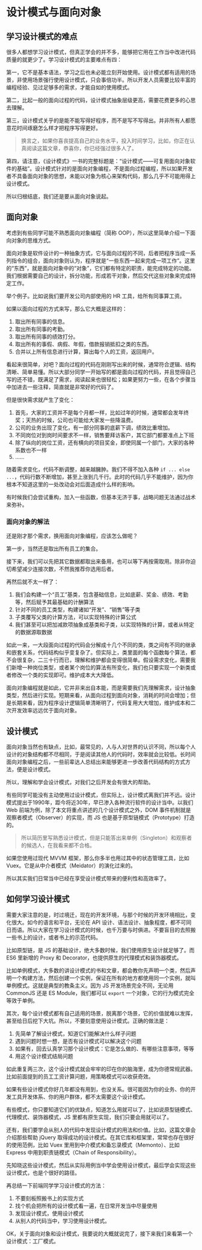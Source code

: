 设计模式与面向对象
===============

学习设计模式的难点
---------------

很多人都想学习设计模式，但真正学会的并不多，能够把它用在工作当中改进代码质量的就更少了。学习设计模式的主要难点有四：

第一，它不是基本语法，学习之后也未必能立刻开始使用。设计模式都有适用的场景，非使用场景强行使用设计模式，只会事倍功半。所以开发人员需要比较丰富的编程经验、见过足够多的需求，才能自如的使用模式。

第二，比起一般的面向过程的代码，设计模式抽象层级更高，需要花费更多的心思去理解。

第三，设计模式关乎的是能不能写得好程序，而不是写不写得出。并非所有人都愿意花时间琢磨怎么样才把程序写得更好。

> 换言之，如果你喜丧提高自己的业务水平，投入时间学习，比如，你正在认真阅读这篇文章，恭喜你，你已经强过很多人了。

第四，请注意，《设计模式》一书的完整标题是：“设计模式——可复用面向对象软件的基础”。设计模式针对的是面向对象编程，不是面向过程编程，所以如果开发者不具备面向对象的思想，未能以对象为核心来架构代码，那么几乎不可能用得上设计模式。

所以归根结底，我们还是要从面向对象说起。

面向对象
--------

考虑到有些同学可能不熟悉面向对象编程（简称 OOP），所以这里简单介绍一下面向对象的思维方式。

面向对象是软件设计的一种抽象方式，它与面向过程的不同，后者把程序当成一系列指令的组合，面向对象则认为，程序就是“一些东西一起来完成一项工作”。这里的“东西”，就是面向对象中的“对象”，它们都有特定的职责，能完成特定的功能。我们根据需要自己的设计，拆分功能，形成若干对象，然后交代这些对象来完成特定工作。

举个例子。比如说我们要开发公司内部使用的 HR 工具，给所有同事算工资。

如果以面向过程的方式来写，那么它大概是这样的：

1. 取出所有同事的信息。
2. 取出所有同事的考勤。
3. 取出所有同事的绩效打分。
4. 取出所有的事假、病假、年假，借款报销抵扣之类的东西。
5. 合并以上所有信息进行计算，算出每个人的工资，返回用户。

看起来很简单，对吧？面向过程的代码在刚刚写出来的时候，通常符合逻辑、结构清晰、简单易懂。所以大部分同学一开始写的都是面向过程的代码，并且觉得自己写的还不错，既满足了需求，阅读起来也很轻松；如果更努力一些，在各个步骤当中加进去一些注释，简直就是非常好的代码了。

但是很快需求就产生了变化：

1. 首先，大家的工资并不是每个月都一样，比如过年的时候，通常都会发年终奖；天热的时候，公司也可能给大家发一些降温费。
2. 公司的业务出现了变化，有一部分同事的底薪下调，绩效比重增加。
3. 不同岗位对到岗时间要求不一样，销售要拜访客户，其它部门都要准点上下班
4. 除了纵向的岗位工资，还有横向的项目奖金，即使同属一个部门，大家的各种系数也不一样
5. ……

随着需求变化，代码不断调整，越来越臃肿。我们不得不加入各种 `if ... else ...`，代码行数不断增加，甚至上涨到几千行。此时的代码几乎不能维护，因为你根本不知道这里的一处改动会对后面造成什么样的影响。

有时候我们会尝试重构，加入一些函数，但基本无济于事，战略问题无法通过战术来弥补。

### 面向对象的解法

还是刚才那个需求，换用面向对象编程，应该怎么做呢？

第一步，当然还是取出所有员工的集合。

接下来，我们可以先把其它数据都取出来备用，也可以等下再按需取用。除非你迫切希望减少连接次数，不然我推荐你选用后者。

再然后就不太一样了：

1. 我们会构建一个“员工”基类，包含基础信息，比如底薪、奖金、绩效、考勤等，然后赋予其最基础的计酬算法
2. 针对不同的员工类型，构建诸如“开发”、“销售”等子类
3. 子类覆写父类的计算方法，可以实现特殊的计算公式
4. 我们甚至可以把加减款项抽象成基类和子类，以实现特殊的计算，或者从特定的数据源取数据

如此一来，一大段面向过程的代码会分解成十几个不同的类，类之间有不同的继承和嵌套关系，代码结构似乎变复杂了。但实际上，类里面的每个函数每个算法，都不会很复杂，二三十行而已，理解和维护都会变得很简单。假设需求变化，需要我们新增一种岗位类型，或者某个岗位的算法有所变化，我们也只要实现一个新类或者修改一个类的实现即可。维护成本大大降低。

面向对象编程就是如此，它并非来出自本能，而是需要我们先理解需求，设计抽象类型，然后进行实现。短期来看，从面向过程到面向对象，消耗的时间会增加；但是长期来看，因为程序设计逻辑简单清晰明了，代码复用大大增加，维护成本和二次开发效率远远优于面向对象。

设计模式
--------

面向对象当然也有缺点，比如，最常见的，人与人对世界的认识不同，所以每个人设计的对象结构都不尽相同，于是阅读其他人的代码时，效率就会比较低。长时间面向对象编程之后，一些前辈达人总结出来能够更进一步改善代码结构的方式方法，便是设计模式。

所以，理解和学会设计模式，对我们之后开发会有很大的帮助。

有些同学可能没有主动使用过设计模式，但实际上，设计模式离我们并不远。设计模式提出于1990年，距今将近30年，早已渗入各种流行软件的设计当中。以我们 Web 前端为例，除了本文将重点讲述的几个设计模式之外，DOM 事件机制就是观察者模式（Observer）的实现，而 JS 也是基于原型链模式（Prototype）打造的。

> 所以简历里写熟悉设计模式，但是只能答出来单例（Singleton）和观察者的候选人，在我看来都不合格。

如果您使用过现代 MVVM 框架，那么你多半也用过其中的状态管理工具，比如 Vuex。它是从中介者模式（Meidator）的演化过来的。

所以其实我们日常当中已经在享受设计模式带来的便利性和高效率了。

如何学习设计模式
-------------

需要大家注意的是，时过境迁，现在的开发环境，与那个时候的开发环境相比，变化很大。如今的语言和平台，无论在 API 设计、语法设计、抽象程度，都不可同日而语。所以大家在学习设计模式的时候，也千万要与时俱进。不要盲目的去照搬一些书上的设计，或者书上的示范代码。

比如原型链，是 JS 的基础设计，绝大多数时候，我们使用原生设计就足够了。而 ES6 里新增的 Proxy 和 Decorator，也提供原生的代理模式和装饰器模式。

比如单例模式，大多数的讲设计模式的书和文章，都会教你先声明一个类，然后声明一个构建方法，然后创建一个实例，保证在所有的地方都使用同一个实例，就叫单例模式。这就是典型的教条主义。因为 JS 开发场景完全不同，无论用 CommonJS 还是 ES Module，我们都可以 `export` 一个对象，它的行为模式完全等效于单例。

其次，每个设计模式都有自己适用的场景，脱离那个场景，它的价值就难以发挥，甚至给日后挖下大坑。所以，不要刻意使用设计模式。正确的做法是：

1. 先简单了解设计模式，知道它们能解决什么样子问题
2. 遇到问题时想一想，是否有设计模式可以解决这个问题
3. 如果有，回去认真学习那个设计模式：它是怎么做的、有哪些注意事项，等等
4. 用这个设计模式结局问题

如此重复两三次，这个设计模式就会牢牢的印在你的脑海里，成为你德常规武器。比如前面提到的员工工资计算问题，用策略模式可以收获奇效。

如果有些设计模式你好几年都没有用到，也没关系。很可能因为你的业务、你的开发工具开发体系、你的用户群体，都不太需要这个设计模式。

有些模式，你只要知道它们的优缺点，知道怎么用就可以了，比如说原型链模式、代理模式、装饰器模式，JS 里都有原生实现，我们只要会用就可以了。

还有，我们要学会从别人的代码中发现设计模式的用法和价值。比如，这篇文章会介绍那些帮助 jQuery 取得成功的设计模式。在其它库和框架里，常常也存在很好的使用范例，比如 Vuex 里用到中介模式和备忘录模式（Memonto）、比如 Express 中用到职责链模式（Chain of Responsibility）。

先知晓这些设计模式，然后从实际用例当中学会使用设计模式，最后学会实现这些设计模式，也是个很好的路径。

再总结一下前端同学学习设计模式的方法：

1. 不要刻板照搬书上的实现方式
2. 找个机会把所有的设计模式看一遍，在日常开发当中尽量使用
3. 发现设计模式，使用设计模式
4. 从别人的代码当中，学习使用设计模式。

OK，关于面向对象和设计模式，我要说的大概就说完了，接下来我们来看第一个设计模式：工厂模式。
